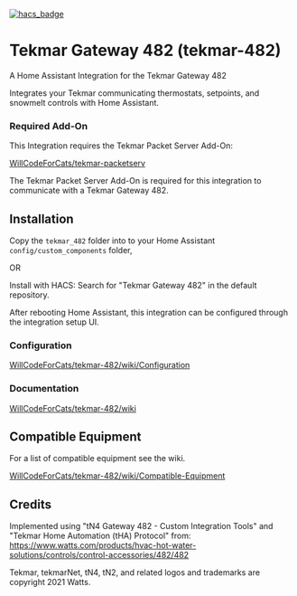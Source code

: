 [![hacs_badge](https://img.shields.io/badge/HACS-Default-41BDF5.svg?style=for-the-badge)](https://github.com/hacs/integration)

# Tekmar Gateway 482 (tekmar-482)

A Home Assistant Integration for the Tekmar Gateway 482

Integrates your Tekmar communicating thermostats, setpoints, and snowmelt controls with Home Assistant.

### Required Add-On

This Integration requires the Tekmar Packet Server Add-On:

[WillCodeForCats/tekmar-packetserv](https://github.com/WillCodeForCats/tekmar-packetserv)

The Tekmar Packet Server Add-On is required for this integration to communicate with a Tekmar Gateway 482.

## Installation

Copy the `tekmar_482` folder into to your Home Assistant `config/custom_components` folder,

OR

Install with HACS: Search for "Tekmar Gateway 482" in the default repository.

After rebooting Home Assistant, this integration can be configured through the integration setup UI.

### Configuration

[WillCodeForCats/tekmar-482/wiki/Configuration](https://github.com/WillCodeForCats/tekmar-482/wiki/Configuration)

### Documentation

[WillCodeForCats/tekmar-482/wiki](https://github.com/WillCodeForCats/tekmar-482/wiki)

## Compatible Equipment

For a list of compatible equipment see the wiki.

[WillCodeForCats/tekmar-482/wiki/Compatible-Equipment](https://github.com/WillCodeForCats/tekmar-482/wiki/Compatible-Equipment)

## Credits

Implemented using "tN4 Gateway 482 - Custom Integration Tools" and "Tekmar Home Automation
(tHA) Protocol" from: https://www.watts.com/products/hvac-hot-water-solutions/controls/control-accessories/482/482

Tekmar, tekmarNet, tN4, tN2, and related logos and trademarks are copyright 2021 Watts.
